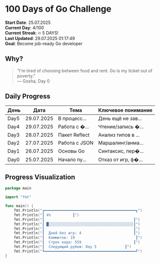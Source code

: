 # 100 Days of Go Challenge

**Start Date**: 25.07.2025  
**Current Day**: 4/100  
**Current Streak**: 🔥 5 DAYS!  
**Last Updated**: 29.07.2025 01:17:49  
**Goal**: Become job-ready Go developer

## Why?

> "I'm tired of choosing between food and rent. Go is my ticket out of poverty."  
> — Gosha, Day 0

## Daily Progress

| День | Дата       | Тема          | Ключевое понимание  |
| ---- | ---------- | ------------- | ------------------- |
| Day5 | 29.07.2025 | В процесс...  | День ещё не зав...  |
| Day4 | 29.07.2025 | Работа с �... | Чтение/запись �...  |
| Day3 | 28.07.2025 | Пакет Reflect | Анализ типов в ...  |
| Day2 | 27.07.2025 | Работа с JSON | Маршалинг/анма...   |
| Day1 | 26.07.2025 | Основы Go     | Синтаксис, пер�...  |
| Day0 | 25.07.2025 | Начало пу...  | Отказ от игр, ф�... |

## Progress Visualization

```go
package main

import "fmt"

func main() {
    fmt.Println("┏━━━━━━━━━━━━━━━━━━━━━━━━━━━━━━━━━━━━━━━━━━┓")
    fmt.Println("┃ 4%          ┃")
    fmt.Println("┃                                         ┃")
    fmt.Println("┃ █░░░░░░░░░░░░░░░░░░░░░░░░░░░░░░░░░░░░░░░┃")
    fmt.Println("┃                                         ┃")
    fmt.Println("┃  Дней без игр: 4                        ┃")
    fmt.Println("┃  Коммитов: 19                            ┃")
    fmt.Println("┃  Строк кода: 559                        ┃")
    fmt.Println("┃  Следующий рубеж: Day 5             ┃")
    fmt.Println("┗━━━━━━━━━━━━━━━━━━━━━━━━━━━━━━━━━━━━━━━━━━┛")
}
```
